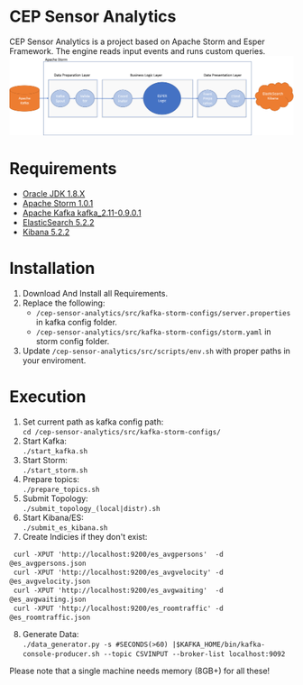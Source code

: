 # CEP Sensor Analytics

CEP Sensor Analytics is a project based on Apache Storm and Esper Framework. 
The engine reads input events and runs custom queries.
![Project Pipeline](./src/images/Pipeline.png)

# Requirements
  - [Oracle JDK 1.8.X](http://www.oracle.com/technetwork/java/javase/downloads/jdk8-downloads-2133151.html)
  - [Apache Storm 1.0.1](https://archive.apache.org/dist/storm/apache-storm-1.0.1/)
  - [Apache Kafka kafka_2.11-0.9.0.1](https://archive.apache.org/dist/kafka/0.9.0.1/kafka_2.11-0.9.0.1.tgz)
  - [ElasticSearch 5.2.2](https://www.elastic.co/downloads/past-releases/elasticsearch-5-2-2)
  - [Kibana 5.2.2](https://www.elastic.co/downloads/past-releases/kibana-5-2-2)
    
# Installation
 1. Download And Install all Requirements.
 2. Replace the following:  
    * `/cep-sensor-analytics/src/kafka-storm-configs/server.properties` in kafka config folder.  
    * `/cep-sensor-analytics/src/kafka-storm-configs/storm.yaml` in storm config folder.   
 3. Update `/cep-sensor-analytics/src/scripts/env.sh` with proper paths in your enviroment.  

# Execution
1. Set current path as kafka config path:  
  `cd /cep-sensor-analytics/src/kafka-storm-configs/`
2. Start Kafka:   
  `./start_kafka.sh`
3. Start Storm:  
  `./start_storm.sh`
4. Prepare topics:  
  `./prepare_topics.sh`
5. Submit Topology:  
  `./submit_topology_(local|distr).sh`
6. Start Kibana/ES:  
  `./submit_es_kibana.sh`
7. Create Indicies if they don't exist:    
 ```
  curl -XPUT 'http://localhost:9200/es_avgpersons'  -d @es_avgpersons.json
  curl -XPUT 'http://localhost:9200/es_avgvelocity' -d @es_avgvelocity.json
  curl -XPUT 'http://localhost:9200/es_avgwaiting'  -d @es_avgwaiting.json
  curl -XPUT 'http://localhost:9200/es_roomtraffic' -d @es_roomtraffic.json
  ```
8. Generate Data:  
  `./data_generator.py -s #SECONDS(>60) |$KAFKA_HOME/bin/kafka-console-producer.sh --topic CSVINPUT --broker-list localhost:9092`


Please note that a single machine needs memory (8GB+) for all these!
